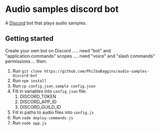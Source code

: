 Audio samples discord bot
=========================

A [Discord](https://discord.com/) bot that plays audio samples.

Getting started
---------------

Create your own bot on Discord ..... need "bot" and "application.commands" scopes .... need "voice" and "slash commands" permissions.... then:

1. Run `git clone https://github.com/PhilboBaggins/audio-samples-discord-bot`
2. Run `npm install`
3. Run `cp config.json.sample config.json`
4. Fill in variables into `config.json` file:
   1. DISCORD_TOKEN
   2. DISCORD_APP_ID
   3. DISCORD_GUILD_ID
5. Fill in paths to audio files into `config.js`
6. Run `node deploy-commands.js`
7. Run `node app.js`

